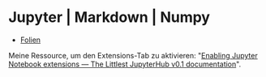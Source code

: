 # Jupyter | Markdown | Numpy

- [Folien](jupyter_markdown_numpy.ipynb)

Meine Ressource, um den Extensions-Tab zu aktivieren: "[Enabling Jupyter Notebook extensions — The Littlest JupyterHub v0.1 documentation](https://tljh.jupyter.org/en/latest/howto/admin/enable-extensions.html)".